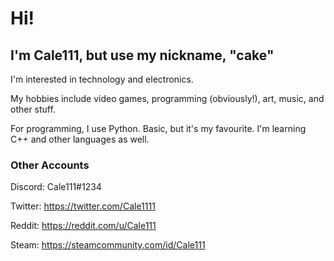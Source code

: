 # Hi!
## I'm Cale111, but use my nickname, "cake"

I'm interested in technology and electronics.

My hobbies include video games, programming (obviously!), art, music, and other stuff.

For programming, I use Python. Basic, but it's my favourite.
I'm learning C++ and other languages as well.


### Other Accounts

Discord: Cale111#1234

Twitter: https://twitter.com/Cale1111

Reddit: https://reddit.com/u/Cale111

Steam: https://steamcommunity.com/id/Cale111
